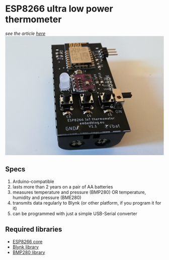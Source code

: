 # ESP8266 ultra low power thermometer
*see the article [here](http://embedblog.eu/?p=36)*
![A picture of the finished thermometer](thermo.jpg)

## Specs
1. Arduino-compatible
2. lasts more than 2 years on a pair of AA batteries
3. measures temperature and pressure (BMP280) OR temperature, humidity and pressure (BME280)
4. transmits data regularly to Blynk (or other platform, if you program it for it)
5. can be programmed with just a simple USB-Serial converter

## Required libraries
* [ESP8266 core](https://github.com/esp8266/Arduino)
* [Blynk library](https://github.com/blynkkk/blynk-library)
* [BMP280 library](https://github.com/mahfuz195/BMP280-Arduino-Library)

